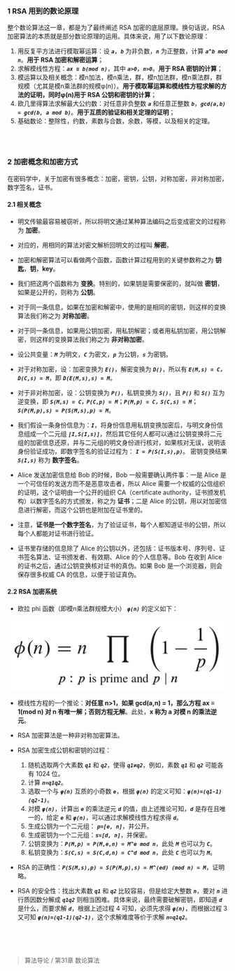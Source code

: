 ### 1 RSA 用到的数论原理

整个数论算法这一章，都是为了最终阐述 RSA 加密的底层原理。换句话说，RSA 加密算法的本质就是部分数论原理的运用。具体来说，用了以下数论原理：

1. 用反复平方法进行模取幂运算：设 ***```a```***，***```b```*** 为非负数，***```n```*** 为正整数，计算 ***```a^b mod n```***。**用于 RSA 加密和解密运算**；
2. 求解模线性方程：***```ax ≡ b(mod n)```***，其中 ***```a>0```***，***```n>0```***。**用于 RSA 密钥的计算**；
3. 模运算以及相关概念：模n加法，模n乘法，群，模n加法群，模n乘法群，群规模（尤其是模n乘法群的规模φ(n)）。**用于模取幂运算和模线性方程求解的方法的证明，同时φ(n)用于 RSA 公钥和密钥的计算**；
4. 欧几里得算法求解最大公约数：对任意非负整数 ***```a```*** 和任意正整数 ***```b```***，***```gcd(a,b) = gcd(b, a mod b)```***。**用于互质的验证和相关定理的证明**；
5. 基础数论：整除性，约数，素数与合数，余数，等模，以及相关的定理。

<br>
<br>

### 2 加密概念和加密方式

在密码学中，关于加密有很多概念：加密，密钥，公钥，对称加密，非对称加密，数字签名，证书。

#### 2.1 相关概念

- 明文传输最容易被窃听，所以将明文通过某种算法编码之后变成密文的过程称为 **加密**。

- 对应的，用相同的算法对密文解析回明文的过程叫 **解密**。

- 加密和解密算法可以看做两个函数，函数计算过程用到的关键参数称之为 **钥匙**，**钥**，**key**。

- 我们把这两个函数称为 **变换**。特别的，如果钥是需要保密的，就叫做 **密钥**，如果是公开的，则称为 **公钥**。

- 对于同一条信息，如果在加密和解密中，使用的是相同的密钥，则这样的变换算法我们称之为 **对称加密**。

- 对于同一条信息，如果用公钥加密，用私钥解密；或者用私钥加密，用公钥解密，则这样的变换算法我们称之为 **非对称加密**。

- 设公共变量：***```M```*** 为明文，***```C```*** 为密文，***```p```*** 为公钥，***```s```*** 为密钥。

- 对于对称加密，设：加密变换为 ***```E()```***，解密变换为 ***```D()```***，所以有 ***```E(M,s) = C，D(C,s) = M```***，即 ***```D(E(M,s),s) = M```***。

- 对于非对称加密，设：公钥变换为 ***```P()```***，私钥变换为 ***```S()```***，且 ***```P()```*** 和 ***```S()```*** 互为逆变换，即 ***```S(M,s) = C，P(C,p) = M```***；***```P(M,p) = C，S(C,s) = M```***；***```S(P(M,p),s) = P(S(M,s),p) = M```***。

- 我们假设一条身份信息为：***```I```***，将身份信息用私钥变换加密后，与明文身份信息组成一个二元组 ***```[I,S(I,s)]```***，然后其它任何人都可以通过公钥变换将二元组的加密信息还原，并与二元组的明文身份进行核对，如果核对无误，说明该身份验证成功，即数字签名的验证过程为： ***```I = P(S(I,s),p)```***。
密钥变换结果 ***```S(I,s)```*** 称为 **数字签名**。

- Alice 发送加密信息给 Bob 的时候，Bob 一般需要确认两件事：一是 Alice 是一个可信任的发送方而不是恶意攻击者，所以 Alice 需要一个权威的公信组织的证明，这个证明由一个公开的组织 CA（certificate authority，证书颁发机构）以数字签名的方式颁发，称之为 **证书**；二是 Alice 的公钥，用以对加密信息进行解密，而这个公钥也是附加在证书里的。

- 注意，**证书是一个数字签名**，为了验证证书，每个人都知道证书的公钥，所以每个人都能对证书进行验证。

- 证书里存储的信息除了 Alice 的公钥以外，还包括：证书版本号、序列号、证书签名算法、证书颁发者、有效期、Alice 的个人信息等。Bob 在收到 Alice 的证书之后，通过公钥变换核对证书的真伪。如果 Bob 是一个浏览器，则会保存很多权威 CA 的信息，以便于验证真伪。

#### 2.2 RSA 加密系统

- 欧拉 phi 函数（即模n乘法群规模大小） ***```φ(n)```*** 的定义如下：

![Euler's phi function](https://raw.githubusercontent.com/huanzhiyazi/reading-summary/master/%E8%AE%A1%E7%AE%97%E6%9C%BA/%E7%AE%97%E6%B3%95%E5%AF%BC%E8%AE%BA/RSA%E5%8A%A0%E5%AF%86%E5%8E%9F%E7%90%86/images/euler_phi_function.png "Euler's phi function")

- 模线性方程的一个推论：**对任意 n>1，如果 gcd(a,n) = 1，那么方程 ax ≡ 1(mod n) 对 n 有唯一解；否则方程无解**。此处，**x 称为 a 对模 n 的乘法逆元**。

- RSA 加密算法是一种非对称加密算法。

- RSA 加密生成公钥和密钥的过程：
    1. 随机选取两个大素数 ***```q1```*** 和 ***```q2```***，使得 ***```q1≠q2```***，例如，素数 ***```q1```*** 和 ***```q2```*** 可能各有 1024 位。
    2. 计算 ***```n=q1q2```***。
    3. 选取一个与 ***```φ(n)```*** 互质的小奇数 ***```e```***，根据 ***```φ(n)```*** 的定义可知：***```φ(n)=(q1-1)(q2-1)```***。
    4. 对模 ***```φ(n)```***，计算出 ***```e```*** 的乘法逆元 ***```d```*** 的值，由上述推论可知，***```d```*** 是存在且唯一的，给定 ***```e```*** 和 ***```φ(n)```***，可以通过求解模线性方程求得 ***```d```***。
    5. 生成公钥为一个二元组： ***```p=[e, n]```***，并公开。
    6. 生成密钥为一个二元组：***```s=[d, n]```***，并保密。
    7. 公钥变换为：***```P(M,p) = P(M,e,n) = M^e mod n```***，此处 ***```M```*** 也可以为 ***```C```***。
    8. 私钥变换为：***```S(C,s) = S(C,d,n) = C^d mod n```***，此处 ***```C```*** 也可以为 ***```M```***。

- RSA 的正确性：***```P(S(M,s),p) = S(P(M,p),s) = M^(ed) (mod n) = M```***，证明略。

- RSA 的安全性：找出大素数 ***```q1```*** 和 ***```q2```*** 比较容易，但是给定大整数 ***```n```***，要对 ***```n```*** 进行质因数分解成 ***```q1q2```*** 则相当困难。具体来说，最终需要破解密钥，即知道 ***```d```*** 是什么，而要求解 ***```d```***，根据上述过程 4 可知，必须先求得 ***```φ(n)```***，而根据过程 3 又可知 ***```φ(n)=(q1-1)(q2-1)```***，这个求解难度等价于求解 ***```n=q1q2```***。


<br>
<br>
<br>

>算法导论 / 第31章 数论算法
